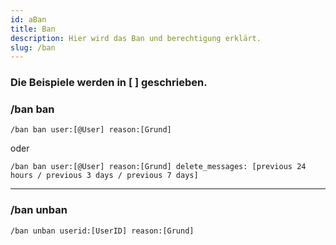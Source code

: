 ```yaml
---
id: aBan
title: Ban
description: Hier wird das Ban und berechtigung erklärt.
slug: /ban
---
```


<h3> Die Beispiele werden in [ ] geschrieben.</h3>

### /ban ban

```
/ban ban user:[@User] reason:[Grund]
```
oder

```
/ban ban user:[@User] reason:[Grund] delete_messages: [previous 24 hours / previous 3 days / previous 7 days]
```

________________________

### /ban unban

```
/ban unban userid:[UserID] reason:[Grund]
```